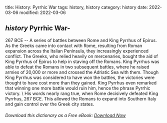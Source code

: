 title: History: Pyrrhic War
tags: history, history
category: history
date: 2022-03-06
modified: 2022-03-06

## _history_  Pyrrhic War-
  267 BCE
 -- A series of battles between
Rome and King Pyrrhus of Epirus.  As the Greeks came into contact
with Rome, resulting from Roman expansion across the Italian
Peninsula, they increasingly experienced conflict.  The Greeks, who
relied heavily on mercenaries, bought the aid of King Pyrrhus of
Epirus to help in staving off the Romans.  King Pyrrhus was able to
defeat the Romans in two subsequent battles, where he raised armies of
20,000 or more and crossed the Adriatic Sea with them.  Though King
Pyrrhus was considered to have won the battles, the victories were
thought to have cost more than they gained.   King Pyrrhus even
remarked that winning one more battle would ruin him, hence the phrase
  Pyrrhic victory. \   His words nearly rang true, when Rome decisively
defeated King Pyrrhus,   267 BCE.
  This allowed the Romans to
expand into Southern Italy and gain control over the Greek city states.


###### Download *this* dictionary as a Free eBook: [Download Now]({static}static/SerfHistoryDictionary.pdf)

